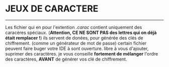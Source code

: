 # JEUX DE CARACTERE
-------------------

Les fichier qui en pour l'extention _.carac_
contient uniquement des caracères spéciaux.
(**Attention, **CE NE SONT PAS** des lettres qui on déjà était remplacer !**)
ils servent de donées, pour générée des clés de chiffrement. (comme un générateur de mot de passe)
certain fichier peuvent faire buger votre IDE à sont ouverture.
libre à vous d'ajouter, suprimer des caractères.
je vous conseille **fortement de mélanger** l'ordre des caractères,
**AVANT** de générer vos clé de chiffrement.



